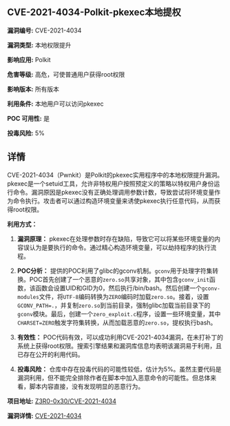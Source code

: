 ## CVE-2021-4034-Polkit-pkexec本地提权

**漏洞编号:** CVE-2021-4034

**漏洞类型:** 本地权限提升

**影响应用:** Polkit

**危害等级:** 高危，可使普通用户获得root权限

**影响版本:** 所有版本

**利用条件:** 本地用户可以访问pkexec

**POC 可用性:** 是

**投毒风险:** 5%

## 详情

CVE-2021-4034（Pwnkit）是Polkit的pkexec实用程序中的本地权限提升漏洞。pkexec是一个setuid工具，允许非特权用户按照预定义的策略以特权用户身份运行命令。漏洞原因是pkexec没有正确处理调用参数计数，导致尝试将环境变量作为命令执行。攻击者可以通过构造环境变量来诱使pkexec执行任意代码，从而获得root权限。

**利用方式：**

1.  **漏洞原理：** pkexec在处理参数时存在缺陷，导致它可以将某些环境变量的内容误认为是要执行的命令。通过精心构造环境变量，可以劫持程序的执行流程。

2.  **POC分析：** 提供的POC利用了glibc的gconv机制。`gconv`用于处理字符集转换。POC首先创建了一个恶意的`zero.so`共享对象，其中包含`gconv_init`函数，该函数会设置UID和GID为0，然后执行/bin/bash。然后创建一个`gconv-modules`文件，将`UTF-8`编码转换为`ZERO`编码时加载`zero.so`。接着，设置`GCONV_PATH=.`，并复制`zero.so`到当前目录，强制glibc加载当前目录下的`gconv`模块。最后，创建一个`zero_exploit.c`程序，设置一些环境变量，其中`CHARSET=ZERO`触发字符集转换，从而加载恶意的`zero.so`，提权执行bash。

3.  **有效性：** POC代码有效，可以成功利用CVE-2021-4034漏洞，在未打补丁的系统上获得root权限。搜索引擎结果和漏洞库信息均表明该漏洞易于利用，且已存在公开的利用代码。

4.  **投毒风险：** 仓库中存在投毒代码的可能性较低，估计为5%。虽然主要代码是漏洞利用，但不能完全排除作者在脚本中加入恶意命令的可能性。但总体来看，脚本内容直接，没有发现明显的恶意行为。

**项目地址:** [Z3R0-0x30/CVE-2021-4034](https://github.com/Z3R0-0x30/CVE-2021-4034)

**漏洞详情:** [CVE-2021-4034](https://nvd.nist.gov/vuln/detail/CVE-2021-4034)